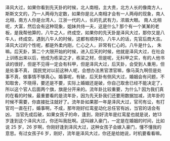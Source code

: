 泽风大过，如果你看到先天卦的时候，北人南相，主大贵，北方人长的像南方人，斯斯文文的，乃一人两母为定数，如果你是北人南相才会有一人两母的现象，南人北相，南方人你是台湾人，江浙一代的人，长的孔武有力，浓眉大眼。 南人北相呢，大富，然后会有这种现象，姐妹共侍一夫，这是什么? 那个有一个某某的老板，是我帮他算的，八牛之人，终成空，如果你的先天卦是泽风大过，那你又是八牛人，终成空。遇到八牛人的时候，这都有顺序的，八牛人的话，先官后商大吉。泽风大过的个性呢，都是外柔内刚，仁心之人，非常有仁心的。八牛是什么， 朱嘛。后天卦，第二个大限开始的时候，进入后天的时候，他就是泽风大过，在社会上训练出来以后，他成为栋梁之才，栋梁之材，但是呢，无科甲之实，有的人他书读的很好，但是不见得一定会有科甲，但是泽风大过，后天卦，会受到人重用，但是处事不真， 国民党对以前这种人呢，会想办法黑官漂官嘛，像马英九啊但是处事不真，做事情不够真心。婚事呢，有破，后天卦有侧风大过，婚姻会有问题，不知取舍，不晓得，要还是不要，实际上婚姻还是破，你自己取舍已经不能决定了，所以这个官人后面两个旗，旗是分开来的。流年卦比较重要，为什么? 因为我们真的在看的时候，最重要看的是流年卦，因为先天卦我们还要用数据加减，流年卦的时候不需要，你直接批注就好了。流年卦如果那一年是泽风大过，官司有讼，有打官司一直在打，婚事啊，不成，那年刚好红鸾星动化忌任官有凶，当官的话会有凶， 当官先成后破，如果女孩子的命，逢到，刚好流年是红鸾星也就是说，她13 岁逢到这个泽风大过，你还叫我批啊。这叫嫁入豪门，一定是在婚姻的时间，比如说 25 岁，26 岁啊，你刚好逢到泽风大过，这种女孩子会嫁入豪门，懂不懂我的意思。有过女孩子6 岁，刚好，流年是泽风大过，你还是给她说，时机要看看嘛。